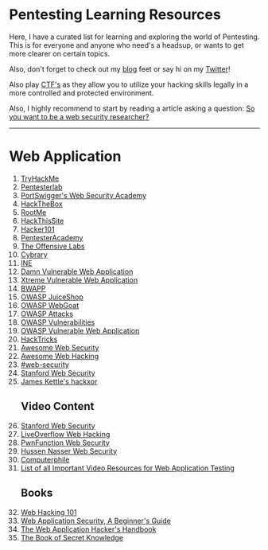 # Pentesting Learning Resources
Here, I have a curated list for learning and exploring the world of Pentesting. This is for everyone and anyone who need's a headsup, or wants to get more clearer on certain topics. 

Also, don't forget to check out my [blog](https://jeenika.com) feet or say hi on my [Twitter](https://twitter.com/j33n1k4)!

Also play [CTF's](https://github.com/apsdehal/awesome-ctf) as they allow you to utilize your hacking skills legally in a more controlled and protected environment.

Also, I highly recommend to start by reading a article asking a question: [So you want to be a web security researcher?](https://portswigger.net/research/so-you-want-to-be-a-web-security-researcher)
* * *
# Web Application
1. [TryHackMe](https://tryhackme.com/) 
2. [Pentesterlab](https://pentesterlab.com/)
3. [PortSwigger's Web Security Academy](https://portswigger.net/web-security)
4. [HackTheBox](https://www.hackthebox.com/)
5. [RootMe](https://www.root-me.org/)
6. [HackThisSite](https://www.hackthissite.org/)
7. [Hacker101](https://www.hacker101.com/)
8. [PentesterAcademy](https://www.pentesteracademy.com/)
9. [The Offensive Labs](https://theoffensivelabs.com/p/web-security-101)
10. [Cybrary](https://www.cybrary.it/)
11. [INE](https://my.ine.com/)
12. [Damn Vulnerable Web Application](https://dvwa.co.uk/)
13. [Xtreme Vulnerable Web Application](https://github.com/s4n7h0/xvwa)
14. [BWAPP](http://www.itsecgames.com/)
15. [OWASP JuiceShop](https://github.com/juice-shop/juice-shop)
16. [OWASP WebGoat](https://owasp.org/www-project-webgoat/)
17. [OWASP Attacks](https://owasp.org/www-community/attacks/)
18. [OWASP Vulnerabilities](https://owasp.org/www-community/vulnerabilities/)
19. [OWASP Vulnerable Web Application](https://owasp.org/www-project-vulnerable-web-application/migrated_content)
20. [HackTricks](https://book.hacktricks.xyz/pentesting/pentesting-web)
21. [Awesome Web Security](https://github.com/qazbnm456/awesome-web-security)
22. [Awesome Web Hacking](https://github.com/infoslack/awesome-web-hacking)
23. [#web-security](https://github.com/topics/web-security)
24. [Stanford Web Security](https://web.stanford.edu/class/cs253/)
25. [James Kettle's hackxor](https://hackxor.net/)
	## Video Content
25. [Stanford Web Security](https://www.youtube.com/playlist?list=PL1y1iaEtjSYiiSGVlL1cHsXN_kvJOOhu-)
26. [LiveOverflow Web Hacking](https://www.youtube.com/playlist?list=PLhixgUqwRTjx2BmNF5-GddyqZcizwLLGP)
27. [PwnFunction Web Security](https://www.youtube.com/playlist?list=PLI_rLWXMqpSl_TqX9bbisW-d7tDqcVvOJ)
28. [Hussen Nasser Web Security](https://www.youtube.com/playlist?list=PLQnljOFTspQU3YDMRSMvzflh_qXoz9zfv)
29. [Computerphile](https://www.youtube.com/user/Computerphile)
30. [List of all Important Video Resources for Web Application Testing](https://sango667.medium.com/resources-for-web-application-penetration-testing-95f64bb8333f)
	## Books
31. [Web Hacking 101](https://leanpub.com/web-hacking-101)
32. [Web Application Security, A Beginner's Guide](https://www.amazon.com/Web-Application-Security-Beginners-Guide/dp/0071776168/ref=sr_1_8?crid=2GM2DG4TXUW6&dchild=1&keywords=web+security&qid=1617222285&s=books&sprefix=Web+sec%2Cstripbooks-intl-ship%2C262&sr=1-8)
33. [The Web Application Hacker's Handbook](https://www.amazon.com/Web-Application-Hackers-Handbook-Exploiting/dp/1118026470)
34. [The Book of Secret Knowledge](https://github.com/trimstray/the-book-of-secret-knowledge)